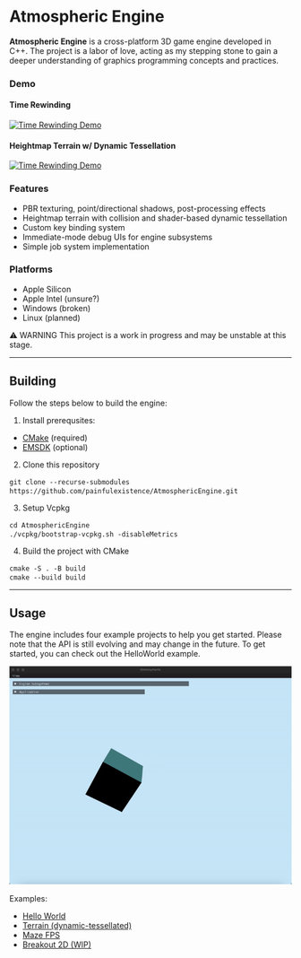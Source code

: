 # Atmospheric Engine
**Atmospheric Engine** is a cross-platform 3D game engine developed in C++.
The project is a labor of love, acting as my stepping stone to gain a deeper understanding of graphics programming concepts and practices.

### Demo
#### Time Rewinding
[![Time Rewinding Demo](https://img.youtube.com/vi/6OVBciQAt_A/0.jpg)](https://www.youtube.com/watch?v=6OVBciQAt_A)
#### Heightmap Terrain w/ Dynamic Tessellation
[![Time Rewinding Demo](https://img.youtube.com/vi/djCToZGKLkc/0.jpg)](https://www.youtube.com/watch?v=djCToZGKLkc)

### Features
- PBR texturing, point/directional shadows, post-processing effects
- Heightmap terrain with collision and shader-based dynamic tessellation
- Custom key binding system
- Immediate-mode debug UIs for engine subsystems
- Simple job system implementation

### Platforms
- Apple Silicon
- Apple Intel (unsure?)
- Windows (broken)
- Linux (planned)

⚠️ WARNING
This project is a work in progress and may be unstable at this stage.

----

## Building
Follow the steps below to build the engine:
1. Install prerequsites:
- [CMake](https://cmake.org/download/) (required)
- [EMSDK](https://emscripten.org/docs/getting_started/downloads.html) (optional)
2. Clone this repository
```
git clone --recurse-submodules https://github.com/painfulexistence/AtmosphericEngine.git
```
3. Setup Vcpkg
```
cd AtmosphericEngine
./vcpkg/bootstrap-vcpkg.sh -disableMetrics
```
4. Build the project with CMake
```
cmake -S . -B build
cmake --build build
```

----

## Usage
The engine includes four example projects to help you get started. Please note that the API is still evolving and may change in the future. To get started, you can check out the HelloWorld example.

![demo_helloworld](.github/assets/Demo_HelloWorld.gif)

Examples:
- [Hello World](https://github.com/painfulexistence/AtmosphericEngine/tree/main/Example_HelloWorld)
- [Terrain (dynamic-tessellated)](https://github.com/painfulexistence/AtmosphericEngine/tree/main/Example_Terrain)
- [Maze FPS](https://github.com/painfulexistence/AtmosphericEngine/tree/main/Example_MazeWorld)
- [Breakout 2D (WIP)](https://github.com/painfulexistence/AtmosphericEngine/tree/main/Example_Breakout2D)
